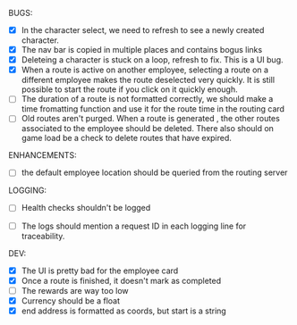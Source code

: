 BUGS:
- [x] In the character select, we need to refresh to see a newly created character.
- [x] The nav bar is copied in multiple places and contains bogus links
- [x] Deleteing a character is stuck on a loop, refresh to fix. This is a UI bug.
- [x] When a route is active on another employee, selecting a route on a different employee makes the route deselected very quickly. It is still possible to start the route if you click on it quickly enough.
- [ ] The duration of a route is not formatted correctly, we should make a time fromatting function and use it for the route time in the routing card
- [ ] Old routes aren't purged. When a route is generated , the other routes associated to the employee should be deleted. There also should on game load be a check to delete routes that have expired. 

ENHANCEMENTS:
- [ ] the default employee location should be queried from the routing server

LOGGING:
- [ ] Health checks shouldn't be logged 
- [ ] The logs should mention a request ID in each logging line for traceability.


DEV:
- [x] The UI is pretty bad for the employee card
- [x] Once a route is finished, it doesn't mark as completed
- [ ] The rewards are way too low
- [x] Currency should be a float
- [x] end address is formatted as coords, but start is a string